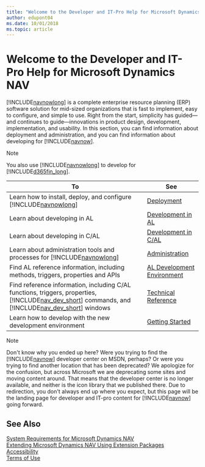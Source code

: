 ```yaml
---
title: "Welcome to the Developer and IT-Pro Help for Microsoft Dynamics NAV"
author: edupont04
ms.date: 10/01/2018
ms.topic: article
---
```

# Welcome to the Developer and IT-Pro Help for Microsoft Dynamics NAV
[!INCLUDE[navnowlong](includes/navnowlong_md.md)] is a complete enterprise resource planning (ERP) software solution for mid-sized organizations that is fast to implement, easy to configure, and simple to use. Right from the start, simplicity has guided—and continues to guide—innovations in product design, development, implementation, and usability. In this section, you can find information about deployment and administration, and you can find information about developing for [!INCLUDE[navnow](includes/navnow_md.md)].
> [!NOTE]  
> You also use [!INCLUDE[navnowlong](includes/navnowlong_md.md)] to develop for [!INCLUDE[d365fin_long](includes/d365fin_long_md.md)].

|To|See|  
|--|---|  
|Learn how to install, deploy, and configure [!INCLUDE[navnowlong](includes/navnowlong_md.md)]|[Deployment](Deployment.md)|  
|Learn about developing in AL|[Development in AL](developer/devenv-dev-overview.md)|
|Learn about developing in C/AL|[Development in C/AL](Development.md)|  
|Learn about administration tools and processes for [!INCLUDE[navnowlong](includes/navnowlong_md.md)]|[Administration](Administration.md)|  
|Find AL reference information, including methods, triggers, properties and APIs|[AL Development Environment](developer/devenv-reference-overview.md)|
|Find reference information, including C/AL functions, triggers, properties, [!INCLUDE[nav_dev_short](includes/nav_dev_short_md.md)] commands, and [!INCLUDE[nav_dev_short](includes/nav_dev_short_md.md)] windows|[Technical Reference](Technical-Reference.md)|  
|Learn how to develop with the new development environment|[Getting Started](developer/devenv-get-started.md) |


> [!NOTE]  
> Don't know why you ended up here? Were you trying to find the [!INCLUDE[navnow](includes/navnow_md.md)] developer center on MSDN, perhaps? Or were you trying to find another location that has been deprecated? We apologize for the confusion, but across Microsoft we are deprecating some sites and moving content around. That means that the developer center is no longer available, and neither is the icon library that we published there. Due to redirection, you don't always end up where you expect, but this page will be the landing page for developer and IT-pro content for [!INCLUDE[navnow](includes/navnow_md.md)] going forward.  

## See Also
[System Requirements for Microsoft Dynamics NAV](System-Requirements-for-Microsoft-Dynamics-NAV.md)  
[Extending Microsoft Dynamics NAV Using Extension Packages](Extending-Microsoft-Dynamics-NAV-Using-Extension-Packages.md)  
[Accessibility](Accessibility.md)  
[Terms of Use](terms/legal.md)  
